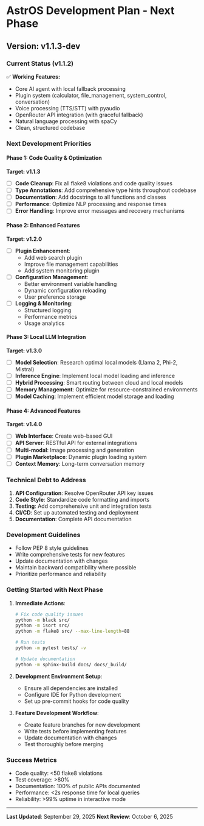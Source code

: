 # AstrOS Development Plan - Next Phase
## Version: v1.1.3-dev

### Current Status (v1.1.2)
✅ **Working Features:**
- Core AI agent with local fallback processing
- Plugin system (calculator, file_management, system_control, conversation)
- Voice processing (TTS/STT) with pyaudio
- OpenRouter API integration (with graceful fallback)
- Natural language processing with spaCy
- Clean, structured codebase

### Next Development Priorities

#### Phase 1: Code Quality & Optimization
**Target: v1.1.3**
- [ ] **Code Cleanup**: Fix all flake8 violations and code quality issues
- [ ] **Type Annotations**: Add comprehensive type hints throughout codebase
- [ ] **Documentation**: Add docstrings to all functions and classes
- [ ] **Performance**: Optimize NLP processing and response times
- [ ] **Error Handling**: Improve error messages and recovery mechanisms

#### Phase 2: Enhanced Features
**Target: v1.2.0**
- [ ] **Plugin Enhancement**: 
  - Add web search plugin
  - Improve file management capabilities
  - Add system monitoring plugin
- [ ] **Configuration Management**:
  - Better environment variable handling
  - Dynamic configuration reloading
  - User preference storage
- [ ] **Logging & Monitoring**:
  - Structured logging
  - Performance metrics
  - Usage analytics

#### Phase 3: Local LLM Integration
**Target: v1.3.0**
- [ ] **Model Selection**: Research optimal local models (Llama 2, Phi-2, Mistral)
- [ ] **Inference Engine**: Implement local model loading and inference
- [ ] **Hybrid Processing**: Smart routing between cloud and local models
- [ ] **Memory Management**: Optimize for resource-constrained environments
- [ ] **Model Caching**: Implement efficient model storage and loading

#### Phase 4: Advanced Features
**Target: v1.4.0**
- [ ] **Web Interface**: Create web-based GUI
- [ ] **API Server**: RESTful API for external integrations
- [ ] **Multi-modal**: Image processing and generation
- [ ] **Plugin Marketplace**: Dynamic plugin loading system
- [ ] **Context Memory**: Long-term conversation memory

### Technical Debt to Address
1. **API Configuration**: Resolve OpenRouter API key issues
2. **Code Style**: Standardize code formatting and imports
3. **Testing**: Add comprehensive unit and integration tests
4. **CI/CD**: Set up automated testing and deployment
5. **Documentation**: Complete API documentation

### Development Guidelines
- Follow PEP 8 style guidelines
- Write comprehensive tests for new features
- Update documentation with changes
- Maintain backward compatibility where possible
- Prioritize performance and reliability

### Getting Started with Next Phase
1. **Immediate Actions**:
   ```bash
   # Fix code quality issues
   python -m black src/
   python -m isort src/
   python -m flake8 src/ --max-line-length=88
   
   # Run tests
   python -m pytest tests/ -v
   
   # Update documentation
   python -m sphinx-build docs/ docs/_build/
   ```

2. **Development Environment Setup**:
   - Ensure all dependencies are installed
   - Configure IDE for Python development
   - Set up pre-commit hooks for code quality

3. **Feature Development Workflow**:
   - Create feature branches for new development
   - Write tests before implementing features
   - Update documentation with changes
   - Test thoroughly before merging

### Success Metrics
- Code quality: <50 flake8 violations
- Test coverage: >80%
- Documentation: 100% of public APIs documented
- Performance: <2s response time for local queries
- Reliability: >99% uptime in interactive mode

---
**Last Updated**: September 29, 2025
**Next Review**: October 6, 2025